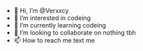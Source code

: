 - 👋 Hi, I’m @Verxxcy
- 👀 I’m interested in codeing
- 🌱 I’m currently learning codeing
- 💞️ I’m looking to collaborate on nothing tbh
- 📫 How to reach me text me 

<!---
Verxxcy/Verxxcy is a ✨ special ✨ repository because its `README.md` (this file) appears on your GitHub profile.
You can click the Preview link to take a look at your changes.
--->
